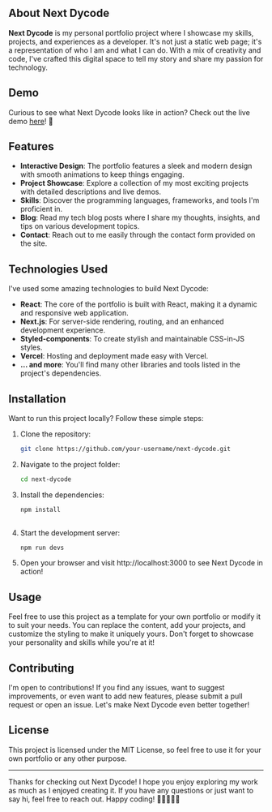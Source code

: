 ## About Next Dycode

**Next Dycode** is my personal portfolio project where I showcase my skills, projects, and experiences as a developer. It's not just a static web page; it's a representation of who I am and what I can do. With a mix of creativity and code, I've crafted this digital space to tell my story and share my passion for technology.

## Demo

Curious to see what Next Dycode looks like in action? Check out the live demo [here](https://next-dycode.vercel.app)! 🚀

## Features

- **Interactive Design**: The portfolio features a sleek and modern design with smooth animations to keep things engaging.
- **Project Showcase**: Explore a collection of my most exciting projects with detailed descriptions and live demos.
- **Skills**: Discover the programming languages, frameworks, and tools I'm proficient in.
- **Blog**: Read my tech blog posts where I share my thoughts, insights, and tips on various development topics.
- **Contact**: Reach out to me easily through the contact form provided on the site.

## Technologies Used

I've used some amazing technologies to build Next Dycode:

- **React**: The core of the portfolio is built with React, making it a dynamic and responsive web application.
- **Next.js**: For server-side rendering, routing, and an enhanced development experience.
- **Styled-components**: To create stylish and maintainable CSS-in-JS styles.
- **Vercel**: Hosting and deployment made easy with Vercel.
- **... and more**: You'll find many other libraries and tools listed in the project's dependencies.

## Installation

Want to run this project locally? Follow these simple steps:

1. Clone the repository:

   ```bash
   git clone https://github.com/your-username/next-dycode.git

2. Navigate to the project folder:
   
     ```bash
   cd next-dycode
     
3. Install the dependencies:
   
   ```bash
   npm install
     
4. Start the development server:
   
   ```bash
   npm run devs
   
6. Open your browser and visit http://localhost:3000 to see Next Dycode in action!

## Usage
Feel free to use this project as a template for your own portfolio or modify it to suit your needs. You can replace the content, add your projects, and customize the styling to make it uniquely yours. Don't forget to showcase your personality and skills while you're at it!

## Contributing
I'm open to contributions! If you find any issues, want to suggest improvements, or even want to add new features, please submit a pull request or open an issue. Let's make Next Dycode even better together!

## License
This project is licensed under the MIT License, so feel free to use it for your own portfolio or any other purpose.

<hr>
Thanks for checking out Next Dycode! I hope you enjoy exploring my work as much as I enjoyed creating it. If you have any questions or just want to say hi, feel free to reach out. Happy coding! 👩‍💻👨‍💻🚀
